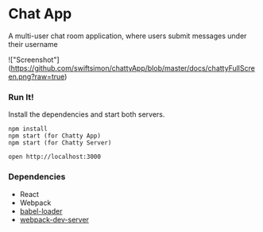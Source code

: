 Chat App
=====================

A multi-user chat room application, where users submit messages under their username

!["Screenshot"] (https://github.com/swiftsimon/chattyApp/blob/master/docs/chattyFullScreen.png?raw=true)

### Run It!

Install the dependencies and start both servers.

```
npm install
npm start (for Chatty App)
npm start (for Chatty Server)

open http://localhost:3000
```

### Dependencies

* React
* Webpack
* [babel-loader](https://github.com/babel/babel-loader)
* [webpack-dev-server](https://github.com/webpack/webpack-dev-server)
